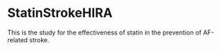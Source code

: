 # StatinStrokeHIRA
This is the study for the effectiveness of statin in the prevention of AF-related stroke.
